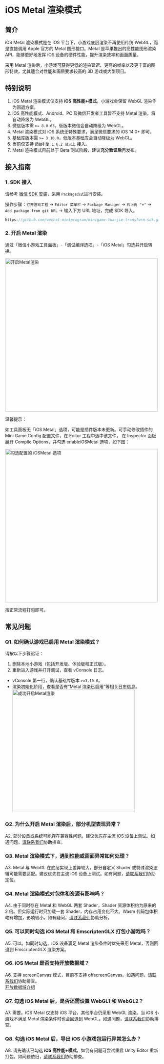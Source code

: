 # iOS Metal 渲染模式

## 简介

iOS Metal 渲染模式是在 iOS 平台下，小游戏底层渲染不再使用传统 WebGL，而是直接调用 Apple 官方的 Metal 图形接口。Metal 是苹果推出的高性能图形渲染 API，能够更好地发挥 iOS 设备的硬件性能，提升渲染效率和画面质量。

采用 Metal 渲染后，小游戏可获得更低的渲染延迟、更高的帧率以及更丰富的图形特效，尤其适合对性能和画质要求较高的 3D 游戏或大型项目。

## 特别说明

1. iOS Metal 渲染模式仅支持 **iOS 高性能+模式**，小游戏会保留 WebGL 渲染作为回退方案。
2. iOS 高性能模式、Android、PC 及微信开发者工具暂不支持 Metal 渲染，将自动降级为 WebGL。
3. 微信版本需 `>= 8.0.63`，低版本微信会自动降级为 WebGL。
4. Metal 渲染模式对 iOS 系统无特殊要求，满足微信要求的 iOS 14.0+ 即可。
5. 基础库版本需 `>= 3.10.0`，低版本基础库会自动降级为 WebGL。
6. 当前仅支持 `团结引擎 1.6.2 及以上` 接入。
7. Metal 渲染模式目前处于 Beta 测试阶段，建议**充分验证后**再发布。

## 接入指南

### 1. SDK 接入

请参考 [微信 SDK 安装](./SDKInstaller.md)，采用 `Package方式`进行安装。

操作步骤：`打开游戏工程` -> `Editor 菜单栏` -> `Package Manager` -> `右上角 "+"` -> `Add package from git URL` -> 输入下方 URL 地址，完成 SDK 导入。

```javascript
https://github.com/wechat-miniprogram/minigame-tuanjie-transform-sdk.git
```

### 2. 开启 Metal 渲染

通过「微信小游戏工具面板」-「调试编译选项」-「iOS Metal」勾选并开启转换。

<img src="../image/iosmetal_enable.png" width="500" alt="开启Metal渲染">

温馨提示：

如工具面板无「iOS Metal」选项，可能是插件版本未更新。可手动修改插件的 Mini Game Config 配置文件，在 Editor 工程中选中该文件， 在 Inspector 面板展开 Compile Options，并勾选 enableiOSMetal 选项，如下图：

<img src="../image/enable_ios_metal_by_config.png" width="500" alt="勾选配置的 iOSMetal 选项">

按正常流程打包即可。

## 常见问题

### Q1. 如何确认游戏已启用 Metal 渲染模式？

请按以下步骤验证：

1. 删除本地小游戏（包括开发版、体验版和正式版）。
2. 重新进入游戏并打开调试，查看 vConsole 日志。

-   vConsole 第一行，确认基础库版本 `>=3.10.0`。
-   渲染初始化阶段，查看是否有“Metal 渲染已启用”等相关日志信息。
    <img src="../image/iosmetal_enable_log.png" width="400" alt="成功开启Metal渲染">

### Q2. 为什么开启 Metal 渲染后，部分机型表现异常？

A2. 部分设备或系统可能存在兼容性问题。建议优先在主流 iOS 设备上测试。如遇问题，[请联系我们](./IssueAndContact.md)协助排查。

### Q3. Metal 渲染模式下，遇到性能或画面异常如何处理？

A3. Metal 与 WebGL 在底层实现上差异较大，部分自定义 Shader 或特殊渲染逻辑可能需要适配。建议优先在主流 iOS 设备上测试。如有问题，[请联系我们](./IssueAndContact.md)协助定位。

### Q4. Metal 渲染模式对包体和资源有影响吗？

A4. 由于同时存在 Metal 和 WebGL 两套 Shader，Shader 资源体积约为原来的 2 倍。但实际运行时只加载一套 Shader，内存占用变化不大。Wasm 代码包体积略有增加，影响较小。如有疑问，[请联系我们](./IssueAndContact.md)协助分析。

### Q5. 可以同时勾选 iOS Metal 和 EmscriptenGLX 打包小游戏吗？

A5. 可以。如同时勾选，iOS 设备满足 Metal 渲染条件时优先采用 Metal，否则回退到 EmscriptenGLX 渲染方案。

### Q6. iOS Metal 是否支持开放数据域？

A6. 支持 screenCanvas 模式，目前不支持 offscreenCanvas。如遇问题，[请联系我们](./IssueAndContact.md)协助排查。  
[开放数据域介绍](https://developers.weixin.qq.com/minigame/dev/guide/open-ability/opendata/basic.html)

### Q7. 勾选 iOS Metal 后，是否还需设置 WebGL1 和 WebGL2？

A7. 需要。iOS Metal 仅支持 iOS 平台，其他平台仍采用 WebGL 渲染。当 iOS 小游戏不满足 Metal 渲染条件时也会回退到 WebGL。如遇问题，[请联系我们](./IssueAndContact.md)协助排查。

### Q8. 勾选 iOS Metal 后，导出 iOS 小游戏包运行异常怎么办？

A8. 请先确认已勾选 **iOS 高性能+模式**，如仍有问题可尝试重启 Unity Editor 重新打包。如问题依旧，[请联系我们](./IssueAndContact.md)协助排查。